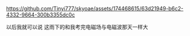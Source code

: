 
https://github.com/Tinyi777/skyoae/assets/174468615/63d21949-b6c2-4332-9664-300b3355dc0c

以后我就可以说
这雨下的和我考完电磁场与电磁波那天一样大